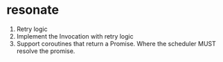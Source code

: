 # resonate

1. Retry logic
2. Implement the Invocation with retry logic
3. Support coroutines that return a Promise. Where the scheduler MUST resolve the promise.